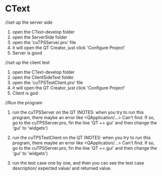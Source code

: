 CText
=====

//set up the server side
1. open the CText-develop folder
2. open the ServerSide folder
3. open the 'cuTPSServer.pro' file
4. it will open the QT Creator, just click 'Configure Project'
5. Server is good

//set up the client test
1. open the CText-develop folder
2. open the ClientSideTest folder
3. open the 'cuTPSTestClient.pro' file
4. it will open the QT Creator, just click 'Configure Project'
5. Client is god

//Run the program
1. run the cuTPSServer on the QT
(NOTES: when you try to run this program, there maybe an error like <QApplication/...> Can't find. If so, go to the cuTPSServer.pro, fin the line 'QT   += gui' and then change the 'gui' to 'widgets')

2. run the cuTPSTestClient on the QT
(NOTES: when you try to run this program, there maybe an error like <QApplication/...> Can't find. If so, go to the cuTPSServer.pro, fin the line 'QT   += gui' and then change the 'gui' to 'widgets')

3. run the test case one by one, and then you can see the test case description/ expected value/ and returned value.

